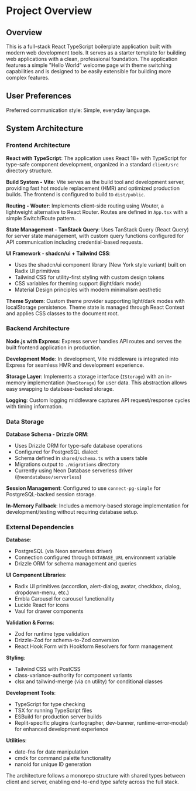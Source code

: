 # Project Overview

## Overview

This is a full-stack React TypeScript boilerplate application built with modern web development tools. It serves as a starter template for building web applications with a clean, professional foundation. The application features a simple "Hello World" welcome page with theme switching capabilities and is designed to be easily extensible for building more complex features.

## User Preferences

Preferred communication style: Simple, everyday language.

## System Architecture

### Frontend Architecture

**React with TypeScript**: The application uses React 18+ with TypeScript for type-safe component development, organized in a standard `client/src` directory structure.

**Build System - Vite**: Vite serves as the build tool and development server, providing fast hot module replacement (HMR) and optimized production builds. The frontend is configured to build to `dist/public`.

**Routing - Wouter**: Implements client-side routing using Wouter, a lightweight alternative to React Router. Routes are defined in `App.tsx` with a simple Switch/Route pattern.

**State Management - TanStack Query**: Uses TanStack Query (React Query) for server state management, with custom query functions configured for API communication including credential-based requests.

**UI Framework - shadcn/ui + Tailwind CSS**: 
- Uses the shadcn/ui component library (New York style variant) built on Radix UI primitives
- Tailwind CSS for utility-first styling with custom design tokens
- CSS variables for theming support (light/dark mode)
- Material Design principles with modern minimalism aesthetic

**Theme System**: Custom theme provider supporting light/dark modes with localStorage persistence. Theme state is managed through React Context and applies CSS classes to the document root.

### Backend Architecture

**Node.js with Express**: Express server handles API routes and serves the built frontend application in production.

**Development Mode**: In development, Vite middleware is integrated into Express for seamless HMR and development experience.

**Storage Layer**: Implements a storage interface (`IStorage`) with an in-memory implementation (`MemStorage`) for user data. This abstraction allows easy swapping to database-backed storage.

**Logging**: Custom logging middleware captures API request/response cycles with timing information.

### Data Storage

**Database Schema - Drizzle ORM**: 
- Uses Drizzle ORM for type-safe database operations
- Configured for PostgreSQL dialect
- Schema defined in `shared/schema.ts` with a users table
- Migrations output to `./migrations` directory
- Currently using Neon Database serverless driver (`@neondatabase/serverless`)

**Session Management**: Configured to use `connect-pg-simple` for PostgreSQL-backed session storage.

**In-Memory Fallback**: Includes a memory-based storage implementation for development/testing without requiring database setup.

### External Dependencies

**Database**: 
- PostgreSQL (via Neon serverless driver)
- Connection configured through `DATABASE_URL` environment variable
- Drizzle ORM for schema management and queries

**UI Component Libraries**:
- Radix UI primitives (accordion, alert-dialog, avatar, checkbox, dialog, dropdown-menu, etc.)
- Embla Carousel for carousel functionality
- Lucide React for icons
- Vaul for drawer components

**Validation & Forms**:
- Zod for runtime type validation
- Drizzle-Zod for schema-to-Zod conversion
- React Hook Form with Hookform Resolvers for form management

**Styling**:
- Tailwind CSS with PostCSS
- class-variance-authority for component variants
- clsx and tailwind-merge (via cn utility) for conditional classes

**Development Tools**:
- TypeScript for type checking
- TSX for running TypeScript files
- ESBuild for production server builds
- Replit-specific plugins (cartographer, dev-banner, runtime-error-modal) for enhanced development experience

**Utilities**:
- date-fns for date manipulation
- cmdk for command palette functionality
- nanoid for unique ID generation

The architecture follows a monorepo structure with shared types between client and server, enabling end-to-end type safety across the full stack.